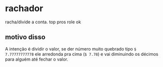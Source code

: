 # rachador
racha/divide a conta. top pros role ok

## motivo disso

A intenção é dividir o valor, se der número muito quebrado tipo `$ 7.77777777778` ele arredonda pra cima (`$ 7.78`) e vai diminuindo os décimos para alguém até fechar o valor.
